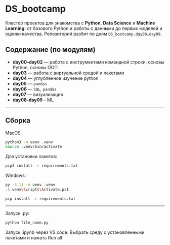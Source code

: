 # DS_bootcamp

Кластер проектов для знакомства с **Python**, **Data Science** и **Machine Learning**: от базового Python и работы с данными до первых моделей и оценки качества. Репозиторий разбит по дням `DS_bootcamp.day00…day09`.

## Содержание (по модулям)
- **day00–day02** — работа с инструментами командной строки, основы Python, основы ООП 
- **day03** — работа с виртуальной средой и пакетами
- **day04** — углубленное изучение python
- **day05** — `pandas` 
- **day06** — `SQL`, `pandas`
- **day07** — визуализация
- **day08-day09** - ML
---

## Сборка
MacOS
```bash
python3 -m venv .venv
source .venv/bin/activate
```
Для установки пакетов:
```bash
pip3 install -r requirements.txt
```
Windows:
```bash
py -3.11 -m venv .venv
.\.venv\Scripts\Activate.ps1
```
```bash
pip install -r requirements.txt
```
---
Запуск .py:
```bash
python file_name.py 
```
Запуск .ipynb через VS code:
Выбрать среду с установленными пакетами и нажать Run all
